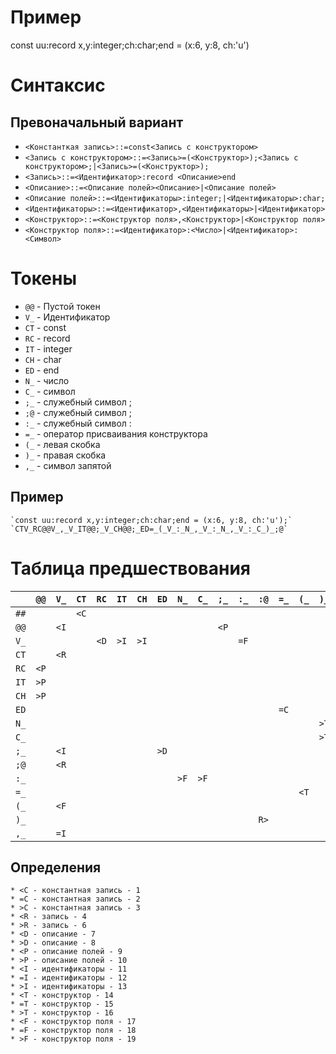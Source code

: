 # Пример
  const uu:record x,y:integer;ch:char;end = (x:6, y:8, ch:'u')

# Синтаксиc
  ## Превоначальный вариант
  * `<Константкая запись>::=const<Запись с конструктором>`
  * `<Запись с конструктором>::=<Запись>=(<Конструктор>);<Запись с конструктором>;|<Запись>=(<Конструктор>);`
  * `<Запись>::=<Идентификатор>:record <Описание>end`
  * `<Описание>::=<Описание полей><Описание>|<Описание полей>`
  * `<Описание полей>::=<Идентификаторы>:integer;|<Идентификаторы>:char;`
  * `<Идентификаторы>::=<Идентификатор>,<Идентификаторы>|<Идентификатор>`
  * `<Конструктор>::=<Конструктор поля>,<Конструктор>|<Конструктор поля>`
  * `<Конструктор поля>::=<Идентификатор>:<Число>|<Идентификатор>:<Символ>`

# Токены
  * `@@` - Пустой токен
  * `V_` - Идентификатор
  * `CT` - const
  * `RC` - record
  * `IT` - integer
  * `CH` - char
  * `ED` - end
  * `N_` - число
  * `С_` - символ
  * `;_` - служебный символ ;
  * `;@` - служебный символ ;
  * `:_` - служебный символ :
  * `=_` - оператор присваивания конструктора
  * `(_` - левая скобка
  * `)_` - правая скобка
  * `,_` - символ запятой

  ## Пример
    `const uu:record x,y:integer;ch:char;end = (x:6, y:8, ch:'u');`
    `CTV_RC@@V_,_V_IT@@;_V_CH@@;_ED=_(_V_:_N_,_V_:_N_,_V_:_C_)_;@`

# Таблица предшествования

|    |`@@`|`V_`|`CT`|`RC`|`IT`|`CH`|`ED`|`N_`|`C_`|`;_`|`:_`|`:@`|`=_`|`(_`|`)_`|`,_`|`\0`|
|:-: |----|----|----|----|----|----|----|----|----|----|----|----|----|----|----|----|----|
|`##`|`  `|`  `|`<C`|`  `|`  `|`  `|`  `|`  `|`  `|`  `|`  `|`  `|`  `|`  `|`  `|`  `|`  `|
|`@@`|`  `|`<I`|`  `|`  `|`  `|`  `|`  `|`  `|`  `|`<P`|`  `|`  `|`  `|`  `|`  `|`  `|`  `|
|`V_`|`  `|`  `|`  `|`<D`|`>I`|`>I`|`  `|`  `|`  `|`  `|`=F`|`  `|`  `|`  `|`  `|`=I`|`  `|
|`CT`|`  `|`<R`|`  `|`  `|`  `|`  `|`  `|`  `|`  `|`  `|`  `|`  `|`  `|`  `|`  `|`  `|`  `|
|`RC`|`<P`|`  `|`  `|`  `|`  `|`  `|`  `|`  `|`  `|`  `|`  `|`  `|`  `|`  `|`  `|`  `|`  `|
|`IT`|`>P`|`  `|`  `|`  `|`  `|`  `|`  `|`  `|`  `|`  `|`  `|`  `|`  `|`  `|`  `|`  `|`  `|
|`CH`|`>P`|`  `|`  `|`  `|`  `|`  `|`  `|`  `|`  `|`  `|`  `|`  `|`  `|`  `|`  `|`  `|`  `|
|`ED`|`  `|`  `|`  `|`  `|`  `|`  `|`  `|`  `|`  `|`  `|`  `|`  `|`=C`|`  `|`  `|`  `|`  `|
|`N_`|`  `|`  `|`  `|`  `|`  `|`  `|`  `|`  `|`  `|`  `|`  `|`  `|`  `|`  `|`>T`|`=T`|`  `|
|`C_`|`  `|`  `|`  `|`  `|`  `|`  `|`  `|`  `|`  `|`  `|`  `|`  `|`  `|`  `|`>T`|`=T`|`  `|
|`;_`|`  `|`<I`|`  `|`  `|`  `|`  `|`>D`|`  `|`  `|`  `|`  `|`  `|`  `|`  `|`  `|`  `|`  `|
|`;@`|`  `|`<R`|`  `|`  `|`  `|`  `|`  `|`  `|`  `|`  `|`  `|`  `|`  `|`  `|`  `|`  `|`C>`|
|`:_`|`  `|`  `|`  `|`  `|`  `|`  `|`  `|`>F`|`>F`|`  `|`  `|`  `|`  `|`  `|`  `|`  `|`  `|
|`=_`|`  `|`  `|`  `|`  `|`  `|`  `|`  `|`  `|`  `|`  `|`  `|`  `|`  `|`<T`|`  `|`  `|`  `|
|`(_`|`  `|`<F`|`  `|`  `|`  `|`  `|`  `|`  `|`  `|`  `|`  `|`  `|`  `|`  `|`  `|`  `|`  `|
|`)_`|`  `|`  `|`  `|`  `|`  `|`  `|`  `|`  `|`  `|`  `|`  `|`R>`|`  `|`  `|`  `|`  `|`  `|
|`,_`|`  `|`=I`|`  `|`  `|`  `|`  `|`  `|`  `|`  `|`  `|`  `|`  `|`  `|`  `|`  `|`  `|`  `|

  ## Определения
    * <C - константная запись - 1
    * =C - константная запись - 2
    * >C - константная запись - 3
    * <R - запись - 4
    * >R - запись - 6
    * <D - описание - 7
    * >D - описание - 8
    * <P - описание полей - 9
    * >P - описание полей - 10
    * <I - идентификаторы - 11
    * =I - идентификаторы - 12
    * >I - идентификаторы - 13
    * <T - конструктор - 14
    * =T - конструктор - 15
    * >T - конструктор - 16
    * <F - конструктор поля - 17
    * =F - конструктор поля - 18
    * >F - конструктор поля - 19
